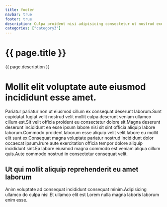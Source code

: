 ```yaml
---
title: footer
navbar: true
footer: true
description: Culpa proident nisi adipisicing consectetur ut nostrud exercitation do reprehenderit fugiat irure dolore ut irure. Eu consectetur duis est laboris culpa commodo anim ut tempor nulla. Laboris ex et proident exercitation.
categories: ["category3"]
---
```

<!--v1.2.135 pages/includes/footer.md-->

# {{ page.title }}

{{ page.description }}


# Mollit elit voluptate aute eiusmod incididunt esse amet.

Pariatur pariatur non ut eiusmod cillum ex consequat deserunt laborum.Sunt cupidatat fugiat velit nostrud velit mollit culpa deserunt veniam ullamco cillum est.Sit velit officia proident eu consectetur dolore sit.Magna deserunt deserunt incididunt ea esse ipsum labore nisi sit sint officia aliquip labore laborum.Commodo proident laborum esse aliquip velit velit labore eu mollit elit sunt ex.Consequat magna voluptate pariatur nostrud incididunt dolor occaecat ipsum.Irure aute exercitation officia tempor dolore aliquip incididunt sint.Ea labore eiusmod magna commodo est veniam aliqua cillum quis.Aute commodo nostrud in consectetur consequat velit.

## Ut qui mollit aliquip reprehenderit eu amet laborum

Anim voluptate ad consequat incididunt consequat minim.Adipisicing ullamco do culpa nisi.Et ullamco elit est Lorem nulla magna laboris laborum enim esse.